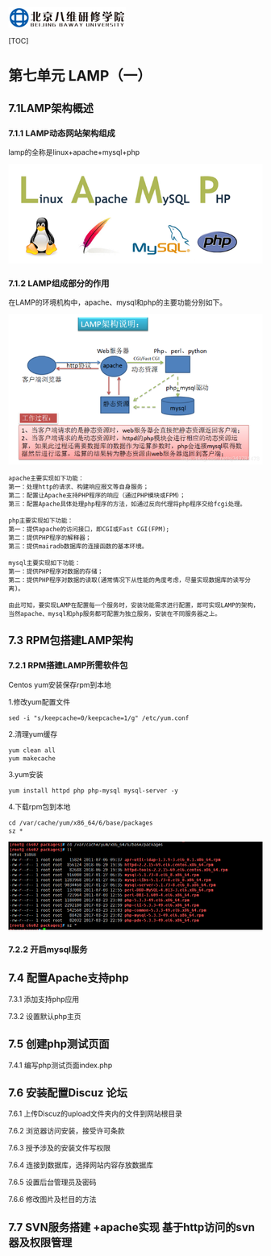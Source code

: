 ![1567663188538](assets/1567663188538.png)

[TOC]







# 第七单元 LAMP（一）	



## 7.1LAMP架构概述

### 7.1.1 LAMP动态网站架构组成

lamp的全称是linux+apache+mysql+php 

![1567663716944](assets/1567663716944.png)







### 7.1.2 LAMP组成部分的作用

在LAMP的环境机构中，apache、mysql和php的主要功能分别如下。

![20181119083215117](assets/20181119083215117.png)

    apache主要实现如下功能：
    第一：处理http的请求、构建响应报文等自身服务；
    第二：配置让Apache支持PHP程序的响应（通过PHP模块或FPM）；
    第三：配置Apache具体处理php程序的方法，如通过反向代理将php程序交给fcgi处理。
    
    php主要实现如下功能：
    第一：提供apache的访问接口，即CGI或Fast CGI(FPM);
    第二：提供PHP程序的解释器；
    第三：提供mairadb数据库的连接函数的基本环境。
    
    mysql主要实现如下功能：
    第一：提供PHP程序对数据的存储；
    第二：提供PHP程序对数据的读取(通常情况下从性能的角度考虑，尽量实现数据库的读写分离)。
    
    由此可知，要实现LAMP在配置每一个服务时，安装功能需求进行配置，即可实现LAMP的架构，当然apache、mysql和php服务都可配置为独立服务，安装在不同服务器之上。


## 7.3 RPM包搭建LAMP架构

### 7.2.1 RPM搭建LAMP所需软件包

Centos yum安装保存rpm到本地

1.修改yum配置文件

```shell
sed -i "s/keepcache=0/keepcache=1/g" /etc/yum.conf
```

2.清理yum缓存

```shell
yum clean all
yum makecache
```

3.yum安装

```shell
yum install httpd php php-mysql mysql-server -y
```

4.下载rpm包到本地

```
cd /var/cache/yum/x86_64/6/base/packages
sz *
```

![1567666050551](assets/1567666050551.png)





### 7.2.2 开启mysql服务









## 7.4 配置Apache支持php

7.3.1 添加支持php应用

7.3.2 设置默认php主页







## 7.5 创建php测试页面	

7.4.1 编写php测试页面index.php





## 7.6 安装配置Discuz 论坛

7.6.1 上传Discuz的upload文件夹内的文件到网站根目录

7.6.2 浏览器访问安装，接受许可条款

7.6.3 授予涉及的安装文件写权限

7.6.4 连接到数据库，选择网站内容存放数据库

7.6.5 设置后台管理员及密码

7.6.6 修改图片及栏目的方法







## 7.7    SVN服务搭建 +apache实现 基于http访问的svn器及权限管理